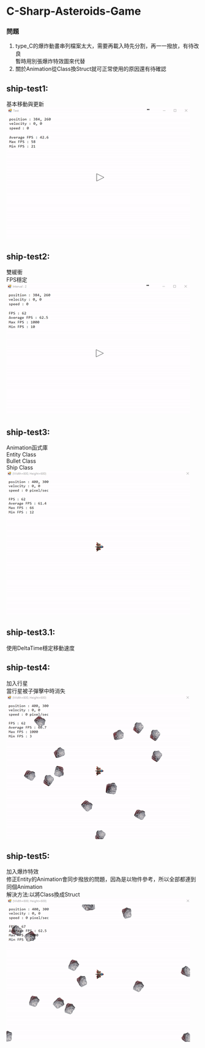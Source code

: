 # C-Sharp-Asteroids-Game

### 問題
1. type_C的爆炸動畫串列檔案太大，需要再載入時先分割，再一一撥放，有待改良<br>
暫時用別張爆炸特效圖來代替
2. 關於Animation從Class換Struct就可正常使用的原因還有待確認

## ship-test1:<br>
基本移動與更新<br>
![Alt text](example\test1.gif)

## ship-test2:<br>
雙緩衝<br>
FPS穩定<br>
![Alt text](example\test2.gif)


## ship-test3:<br>
Animation函式庫<br>
Entity Class<br>
Bullet Class<br>
Ship Class<br>
![Alt text](example\test3.gif)


## ship-test3.1:<br>
使用DeltaTime穩定移動速度


## ship-test4:<br>
加入行星<br>
當行星被子彈擊中時消失<br>
![Alt text](example\test4.gif)


## ship-test5:<br>
加入爆炸特效<br>
修正Entity的Animation會同步撥放的問題，因為是以物件參考，所以全部都連到同個Animation<br>
解決方法:以將Class換成Struct<br>
![Alt text](example\test5.gif)

